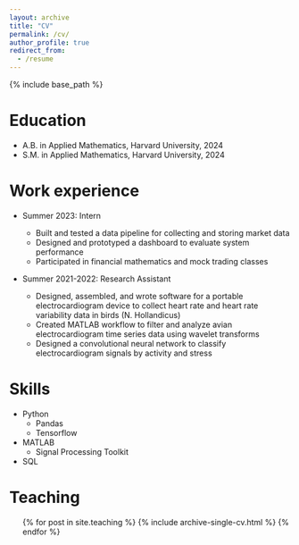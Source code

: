 ```yaml
---
layout: archive
title: "CV"
permalink: /cv/
author_profile: true
redirect_from:
  - /resume
---
```


{% include base_path %}

Education
======
* A.B. in Applied Mathematics, Harvard University, 2024
* S.M. in Applied Mathematics, Harvard University, 2024

Work experience
======
* Summer 2023: Intern
  * Built and tested a data pipeline for collecting and storing market data
  * Designed and prototyped a dashboard to evaluate system performance
  * Participated in financial mathematics and mock trading classes

* Summer 2021-2022: Research Assistant
  * Designed, assembled, and wrote software for a portable electrocardiogram device to collect heart rate and heart rate variability data in birds (N. Hollandicus)
  * Created MATLAB workflow to filter and analyze avian electrocardiogram time series data using wavelet transforms
  * Designed a convolutional neural network to classify electrocardiogram signals by activity and stress
  
Skills
======
* Python
  * Pandas
  * Tensorflow
* MATLAB
  * Signal Processing Toolkit
* SQL

<!-- Publications
======
  <ul>{% for post in site.publications %}
    {% include archive-single-cv.html %}
  {% endfor %}</ul>
  
Talks
======
  <ul>{% for post in site.talks %}
    {% include archive-single-talk-cv.html %}
  {% endfor %}</ul> -->
  
Teaching
======
  <ul>{% for post in site.teaching %}
    {% include archive-single-cv.html %}
  {% endfor %}</ul>
  
<!-- Service and leadership
======
* Currently signed in to 43 different slack teams -->
